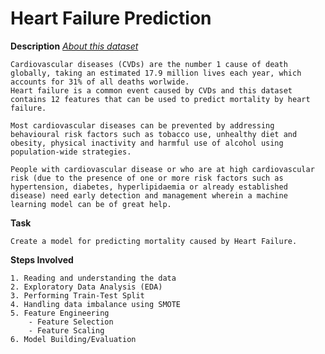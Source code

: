 # Heart Failure Prediction

**Description**
[*About this dataset*](https://www.kaggle.com/andrewmvd/heart-failure-clinical-data)

    Cardiovascular diseases (CVDs) are the number 1 cause of death globally, taking an estimated 17.9 million lives each year, which accounts for 31% of all deaths worlwide.
    Heart failure is a common event caused by CVDs and this dataset contains 12 features that can be used to predict mortality by heart failure.

    Most cardiovascular diseases can be prevented by addressing behavioural risk factors such as tobacco use, unhealthy diet and obesity, physical inactivity and harmful use of alcohol using population-wide strategies.

    People with cardiovascular disease or who are at high cardiovascular risk (due to the presence of one or more risk factors such as hypertension, diabetes, hyperlipidaemia or already established disease) need early detection and management wherein a machine learning model can be of great help.

**Task**

    Create a model for predicting mortality caused by Heart Failure.

**Steps Involved**
    
    1. Reading and understanding the data
    2. Exploratory Data Analysis (EDA)
    3. Performing Train-Test Split
    4. Handling data imbalance using SMOTE
    5. Feature Engineering
        - Feature Selection
        - Feature Scaling
    6. Model Building/Evaluation
